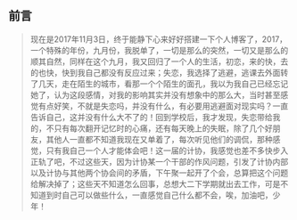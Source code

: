 ## 前言
>现在是2017年11月3日，终于能静下心来好好搭建一下个人博客了，2017，一个特殊的年份，九月份，我脱单了，一切是那么的突然，一切又是那么的顺其自然，同样在这个九月，我又回归了一个人的生活，初恋，来的快，去的也快，快到我自己都没有反应过来；失恋，我选择了逃避，逃课去外面转了几天，走在陌生的城市，看那一个个陌生的面孔，我以为我自己已经忘记她了，认为这段感情，对我的影响其实并没有想象中的那么大，当时甚至感觉有点好笑，不就是失恋吗，并没有什么，有必要用逃避面对现实吗？一直告诉自己，这并没有什么大不了的！回到学校后，我才发现，失恋带给我的，不只有每次翻开记忆时的心痛，还有每天晚上的失眠，除了几个好朋友，其他人一直都不知道我现在又单着了，每次听见他们的调侃，那种感觉，只有我自己一个人才能体会吧！这一届的计协，我感觉也差不多快步入正轨了吧，不过这些天，因为计协某一个干部的作风问题，引发了计协内部以及计协与其他两个协会间的矛盾，下午聚一起开了个会，总算把这个问题给解决掉了；这些天不知道怎么回事，总想大二下学期就出去工作，可是不知道到时自己可以做些什么，一直感觉自己什么都不会，唉，加油吧，少年！
